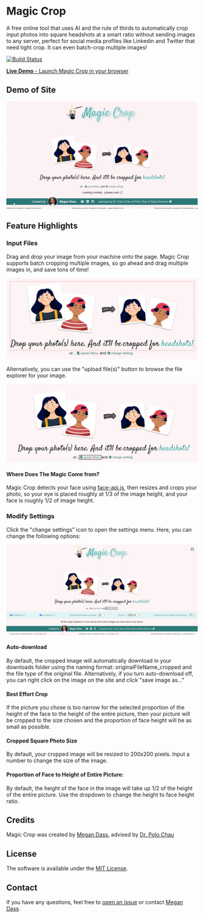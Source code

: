 # Magic Crop

A free online tool that uses AI and the rule of thirds to automatically crop input photos into square headshots at a smart ratio without sending images to any server, perfect for social media profiles like Linkedin and Twitter that need tight crop. It can even batch-crop multiple images!

[![Build Status](https://travis-ci.com/poloclub/magic-crop.svg?branch=master)](https://travis-ci.com/poloclub/magic-crop)

[**Live Demo** - Launch Magic Crop in your browser](https://poloclub.github.io/magic-crop/)

## Demo of Site

![Demo of website](demo_and_images/magic_crop_demo.gif)

## Feature Highlights

### Input Files

Drag and drop your image from your machine onto the page. Magic Crop supports batch cropping multiple images, so go ahead and drag multiple images in, and save tons of time!

![Drag and drop region](demo_and_images/drag_drop_region.JPG)

Alternatively, you can use the "upload file(s)" button to browse the file explorer for your image.

![Upload files button](demo_and_images/upload_files_button.JPG)

#### Where Does The Magic Come from?
Magic Crop detects your face using [face-api.js](https://github.com/justadudewhohacks/face-api.js/), then resizes and crops your photo, so your eye is placed roughly at 1/3 of the image height, and your face is roughly 1/2 of image height.

### Modify Settings

Click the "change settings" icon to open the settings menu. Here, you can change the following options:

![Change settings button](demo_and_images/change_settings_button.JPG)

#### Auto-download

By default, the cropped image will automatically download in your downloads folder using the naming format: originalFileName_cropped and the file type of the original file. Alternatively, if you turn auto-download off, you can right click on the image on the site and click "save image as..."

#### Best Effort Crop

If the picture you chose is too narrow for the selected proportion of the height of the face to the height of the entire picture, then your picture will be cropped to the size chosen and the proportion of face height will be as small as possible.

#### Cropped Square Photo Size

By default, your cropped image will be resized to 200x200 pixels. Input a number to change the size of the image.

#### Proportion of Face to Height of Entire Picture:

By default, the height of the face in the image will take up 1/2 of the height of the entire picture. Use the dropdown to change the height to face height ratio.

## Credits
Magic Crop was created by 
<a href="http://megandass.me/">Megan Dass</a>,
advised by 
<a href="https://www.cc.gatech.edu/~dchau/">Dr. Polo Chau</a>

## License

The software is available under the [MIT License](https://github.com/poloclub/magic-crop/blob/master/LICENSE).

## Contact

If you have any questions, feel free to [open an issue](https://github.com/poloclub/magic-crop/issues/new) or contact [Megan Dass](http://megandass.me/).
